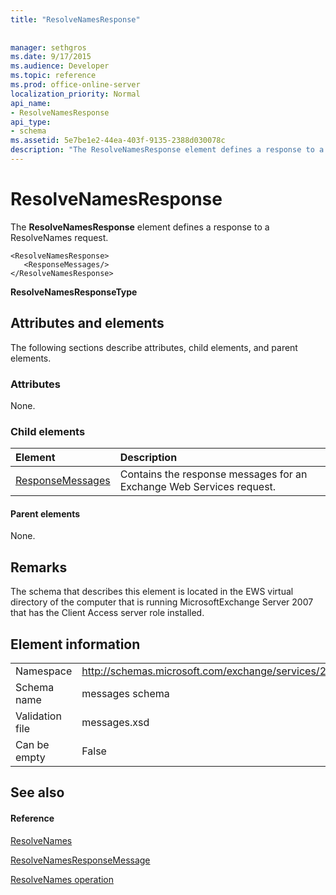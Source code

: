 ```yaml
---
title: "ResolveNamesResponse"
 
 
manager: sethgros
ms.date: 9/17/2015
ms.audience: Developer
ms.topic: reference
ms.prod: office-online-server
localization_priority: Normal
api_name:
- ResolveNamesResponse
api_type:
- schema
ms.assetid: 5e7be1e2-44ea-403f-9135-2388d030078c
description: "The ResolveNamesResponse element defines a response to a ResolveNames request."
---
```


# ResolveNamesResponse

The **ResolveNamesResponse** element defines a response to a ResolveNames request. 
  
```
<ResolveNamesResponse>
   <ResponseMessages/>
</ResolveNamesResponse>
```

 **ResolveNamesResponseType**
## Attributes and elements

The following sections describe attributes, child elements, and parent elements.
  
### Attributes

None.
  
### Child elements

|**Element**|**Description**|
|:-----|:-----|
|[ResponseMessages](responsemessages.md) <br/> |Contains the response messages for an Exchange Web Services request.  <br/> |
   
#### Parent elements

None.
  
## Remarks

The schema that describes this element is located in the EWS virtual directory of the computer that is running MicrosoftExchange Server 2007 that has the Client Access server role installed.
  
## Element information

|||
|:-----|:-----|
|Namespace  <br/> |http://schemas.microsoft.com/exchange/services/2006/messages  <br/> |
|Schema name  <br/> |messages schema  <br/> |
|Validation file  <br/> |messages.xsd  <br/> |
|Can be empty  <br/> |False  <br/> |
   
## See also

#### Reference

[ResolveNames](resolvenames.md)
  
[ResolveNamesResponseMessage](resolvenamesresponsemessage.md)
  
[ResolveNames operation](resolvenames-operation.md)

